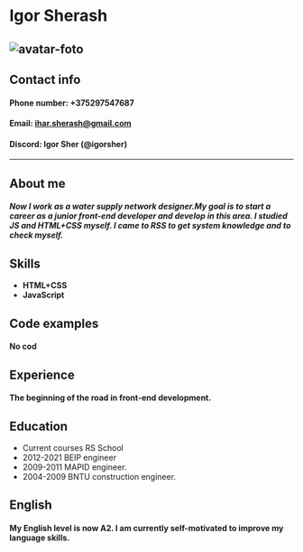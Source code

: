# Igor Sherash
![avatar-foto](I:/it/RSSchool/avatar.jpg)
---
## Contact info
#### Phone number: +375297547687
#### Email: ihar.sherash@gmail.com
#### Discord: Igor Sher (@igorsher)
---
## About me 
#### *Now I work as a water supply network designer.My goal is to start a career as a junior front-end developer and develop in this area. I studied JS and HTML+CSS myself. I came to RSS to get system knowledge and to check myself.*
## Skills
* **HTML+CSS**
* **JavaScript** 
## Code examples
#### No cod
## Experience
#### The beginning of the road in front-end development.
## Education
+ Current courses RS School
+ 2012-2021 BEIP engineer
+ 2009-2011 MAPID engineer.
+ 2004-2009 BNTU construction engineer.
## English 
#### My English level is now A2. I am currently self-motivated to improve my language skills.
